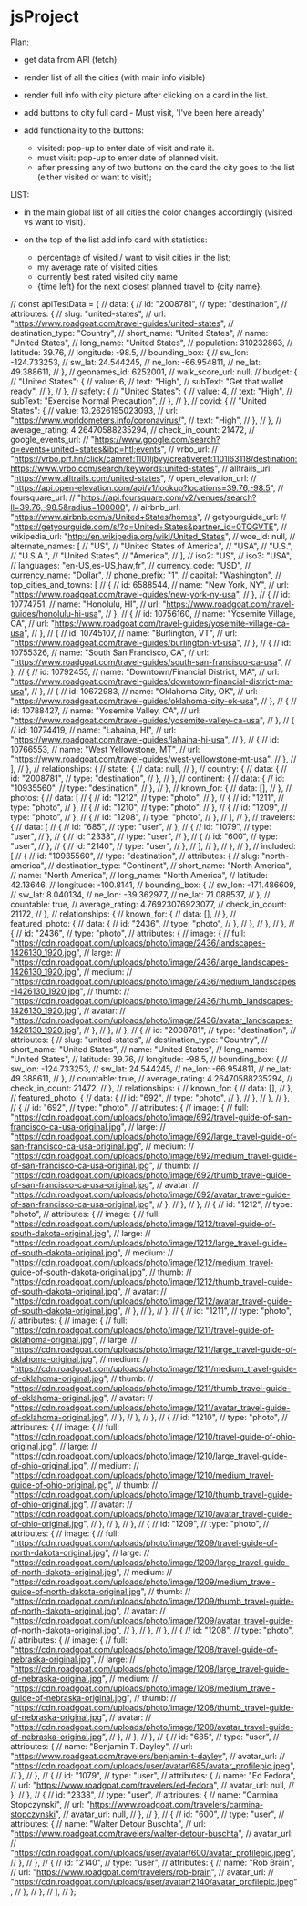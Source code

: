 # jsProject

Plan:

- get data from API (fetch)

- render list of all the cities (with main info visible)

- render full info with city picture after clicking on a card in the list.

- add buttons to city full card - Must visit, 'I've been here already'

- add functionality to the buttons:

  - visited: pop-up to enter date of visit and rate it.
  - must visit: pop-up to enter date of planned visit.
  - after pressing any of two buttons on the card the city goes to the list (either visited or want to visit);

LIST:

- in the main global list of all cities the color changes accordingly (visited vs want to visit).

- on the top of the list add info card with statistics:
  - percentage of visited / want to visit cities in the list;
  - my average rate of visited cities
  - currently best rated visited city name
  - {time left} for the next closest planned travel to {city name}.

// const apiTestData = {
// data: {
// id: "2008781",
// type: "destination",
// attributes: {
// slug: "united-states",
// url: "https://www.roadgoat.com/travel-guides/united-states",
// destination_type: "Country",
// short_name: "United States",
// name: "United States",
// long_name: "United States",
// population: 310232863,
// latitude: 39.76,
// longitude: -98.5,
// bounding_box: {
// sw_lon: -124.733253,
// sw_lat: 24.544245,
// ne_lon: -66.954811,
// ne_lat: 49.388611,
// },
// geonames_id: 6252001,
// walk_score_url: null,
// budget: {
// "United States": {
// value: 6,
// text: "High",
// subText: "Get that wallet ready",
// },
// },
// safety: {
// "United States": {
// value: 4,
// text: "High",
// subText: "Exercise Normal Precaution",
// },
// },
// covid: {
// "United States": {
// value: 13.2626195023093,
// url: "https://www.worldometers.info/coronavirus/",
// text: "High",
// },
// },
// average_rating: 4.26470588235294,
// check_in_count: 21472,
// google_events_url:
// "https://www.google.com/search?q=events+united+states&ibp=htl;events",
// vrbo_url:
// "https://vrbo.prf.hn/click/camref:1101ljbvy/creativeref:1101l63118/destination:https://www.vrbo.com/search/keywords:united-states",
// alltrails_url: "https://www.alltrails.com/united-states",
// open_elevation_url:
// "https://api.open-elevation.com/api/v1/lookup?locations=39.76,-98.5",
// foursquare_url:
// "https://api.foursquare.com/v2/venues/search?ll=39.76,-98.5&radius=100000",
// airbnb_url: "https://www.airbnb.com/s/United+States/homes",
// getyourguide_url:
// "https://getyourguide.com/s/?q=United+States&partner_id=0TQGVTE",
// wikipedia_url: "http://en.wikipedia.org/wiki/United_States",
// woe_id: null,
// alternate_names: [
// "US",
// "United States of America",
// "USA",
// "U.S.",
// "U.S.A.",
// "United States",
// "America",
// ],
// iso2: "US",
// iso3: "USA",
// languages: "en-US,es-US,haw,fr",
// currency_code: "USD",
// currency_name: "Dollar",
// phone_prefix: "1",
// capital: "Washington",
// top_cities_and_towns: [
// {
// id: 6588544,
// name: "New York, NY",
// url: "https://www.roadgoat.com/travel-guides/new-york-ny-usa",
// },
// {
// id: 10774751,
// name: "Honolulu, HI",
// url: "https://www.roadgoat.com/travel-guides/honolulu-hi-usa",
// },
// {
// id: 10756160,
// name: "Yosemite Village, CA",
// url: "https://www.roadgoat.com/travel-guides/yosemite-village-ca-usa",
// },
// {
// id: 10745107,
// name: "Burlington, VT",
// url: "https://www.roadgoat.com/travel-guides/burlington-vt-usa",
// },
// {
// id: 10755326,
// name: "South San Francisco, CA",
// url: "https://www.roadgoat.com/travel-guides/south-san-francisco-ca-usa",
// },
// {
// id: 10792455,
// name: "Downtown/Financial District, MA",
// url: "https://www.roadgoat.com/travel-guides/downtown-financial-district-ma-usa",
// },
// {
// id: 10672983,
// name: "Oklahoma City, OK",
// url: "https://www.roadgoat.com/travel-guides/oklahoma-city-ok-usa",
// },
// {
// id: 10788427,
// name: "Yosemite Valley, CA",
// url: "https://www.roadgoat.com/travel-guides/yosemite-valley-ca-usa",
// },
// {
// id: 10774419,
// name: "Lahaina, HI",
// url: "https://www.roadgoat.com/travel-guides/lahaina-hi-usa",
// },
// {
// id: 10766553,
// name: "West Yellowstone, MT",
// url: "https://www.roadgoat.com/travel-guides/west-yellowstone-mt-usa",
// },
// ],
// },
// relationships: {
// state: {
// data: null,
// },
// country: {
// data: {
// id: "2008781",
// type: "destination",
// },
// },
// continent: {
// data: {
// id: "10935560",
// type: "destination",
// },
// },
// known_for: {
// data: [],
// },
// photos: {
// data: [
// {
// id: "1212",
// type: "photo",
// },
// {
// id: "1211",
// type: "photo",
// },
// {
// id: "1210",
// type: "photo",
// },
// {
// id: "1209",
// type: "photo",
// },
// {
// id: "1208",
// type: "photo",
// },
// ],
// },
// travelers: {
// data: [
// {
// id: "685",
// type: "user",
// },
// {
// id: "1079",
// type: "user",
// },
// {
// id: "2338",
// type: "user",
// },
// {
// id: "600",
// type: "user",
// },
// {
// id: "2140",
// type: "user",
// },
// ],
// },
// },
// },
// included: [
// {
// id: "10935560",
// type: "destination",
// attributes: {
// slug: "north-america",
// destination_type: "Continent",
// short_name: "North America",
// name: "North America",
// long_name: "North America",
// latitude: 42.13646,
// longitude: -100.8141,
// bounding_box: {
// sw_lon: -171.486609,
// sw_lat: 8.040134,
// ne_lon: -39.362977,
// ne_lat: 71.088537,
// },
// countable: true,
// average_rating: 4.76923076923077,
// check_in_count: 21172,
// },
// relationships: {
// known_for: {
// data: [],
// },
// featured_photo: {
// data: {
// id: "2436",
// type: "photo",
// },
// },
// },
// },
// {
// id: "2436",
// type: "photo",
// attributes: {
// image: {
// full: "https://cdn.roadgoat.com/uploads/photo/image/2436/landscapes-1426130_1920.jpg",
// large:
// "https://cdn.roadgoat.com/uploads/photo/image/2436/large_landscapes-1426130_1920.jpg",
// medium:
// "https://cdn.roadgoat.com/uploads/photo/image/2436/medium_landscapes-1426130_1920.jpg",
// thumb:
// "https://cdn.roadgoat.com/uploads/photo/image/2436/thumb_landscapes-1426130_1920.jpg",
// avatar:
// "https://cdn.roadgoat.com/uploads/photo/image/2436/avatar_landscapes-1426130_1920.jpg",
// },
// },
// },
// {
// id: "2008781",
// type: "destination",
// attributes: {
// slug: "united-states",
// destination_type: "Country",
// short_name: "United States",
// name: "United States",
// long_name: "United States",
// latitude: 39.76,
// longitude: -98.5,
// bounding_box: {
// sw_lon: -124.733253,
// sw_lat: 24.544245,
// ne_lon: -66.954811,
// ne_lat: 49.388611,
// },
// countable: true,
// average_rating: 4.26470588235294,
// check_in_count: 21472,
// },
// relationships: {
// known_for: {
// data: [],
// },
// featured_photo: {
// data: {
// id: "692",
// type: "photo",
// },
// },
// },
// },
// {
// id: "692",
// type: "photo",
// attributes: {
// image: {
// full: "https://cdn.roadgoat.com/uploads/photo/image/692/travel-guide-of-san-francisco-ca-usa-original.jpg",
// large:
// "https://cdn.roadgoat.com/uploads/photo/image/692/large_travel-guide-of-san-francisco-ca-usa-original.jpg",
// medium:
// "https://cdn.roadgoat.com/uploads/photo/image/692/medium_travel-guide-of-san-francisco-ca-usa-original.jpg",
// thumb:
// "https://cdn.roadgoat.com/uploads/photo/image/692/thumb_travel-guide-of-san-francisco-ca-usa-original.jpg",
// avatar:
// "https://cdn.roadgoat.com/uploads/photo/image/692/avatar_travel-guide-of-san-francisco-ca-usa-original.jpg",
// },
// },
// },
// {
// id: "1212",
// type: "photo",
// attributes: {
// image: {
// full: "https://cdn.roadgoat.com/uploads/photo/image/1212/travel-guide-of-south-dakota-original.jpg",
// large:
// "https://cdn.roadgoat.com/uploads/photo/image/1212/large_travel-guide-of-south-dakota-original.jpg",
// medium:
// "https://cdn.roadgoat.com/uploads/photo/image/1212/medium_travel-guide-of-south-dakota-original.jpg",
// thumb:
// "https://cdn.roadgoat.com/uploads/photo/image/1212/thumb_travel-guide-of-south-dakota-original.jpg",
// avatar:
// "https://cdn.roadgoat.com/uploads/photo/image/1212/avatar_travel-guide-of-south-dakota-original.jpg",
// },
// },
// },
// {
// id: "1211",
// type: "photo",
// attributes: {
// image: {
// full: "https://cdn.roadgoat.com/uploads/photo/image/1211/travel-guide-of-oklahoma-original.jpg",
// large:
// "https://cdn.roadgoat.com/uploads/photo/image/1211/large_travel-guide-of-oklahoma-original.jpg",
// medium:
// "https://cdn.roadgoat.com/uploads/photo/image/1211/medium_travel-guide-of-oklahoma-original.jpg",
// thumb:
// "https://cdn.roadgoat.com/uploads/photo/image/1211/thumb_travel-guide-of-oklahoma-original.jpg",
// avatar:
// "https://cdn.roadgoat.com/uploads/photo/image/1211/avatar_travel-guide-of-oklahoma-original.jpg",
// },
// },
// },
// {
// id: "1210",
// type: "photo",
// attributes: {
// image: {
// full: "https://cdn.roadgoat.com/uploads/photo/image/1210/travel-guide-of-ohio-original.jpg",
// large:
// "https://cdn.roadgoat.com/uploads/photo/image/1210/large_travel-guide-of-ohio-original.jpg",
// medium:
// "https://cdn.roadgoat.com/uploads/photo/image/1210/medium_travel-guide-of-ohio-original.jpg",
// thumb:
// "https://cdn.roadgoat.com/uploads/photo/image/1210/thumb_travel-guide-of-ohio-original.jpg",
// avatar:
// "https://cdn.roadgoat.com/uploads/photo/image/1210/avatar_travel-guide-of-ohio-original.jpg",
// },
// },
// },
// {
// id: "1209",
// type: "photo",
// attributes: {
// image: {
// full: "https://cdn.roadgoat.com/uploads/photo/image/1209/travel-guide-of-north-dakota-original.jpg",
// large:
// "https://cdn.roadgoat.com/uploads/photo/image/1209/large_travel-guide-of-north-dakota-original.jpg",
// medium:
// "https://cdn.roadgoat.com/uploads/photo/image/1209/medium_travel-guide-of-north-dakota-original.jpg",
// thumb:
// "https://cdn.roadgoat.com/uploads/photo/image/1209/thumb_travel-guide-of-north-dakota-original.jpg",
// avatar:
// "https://cdn.roadgoat.com/uploads/photo/image/1209/avatar_travel-guide-of-north-dakota-original.jpg",
// },
// },
// },
// {
// id: "1208",
// type: "photo",
// attributes: {
// image: {
// full: "https://cdn.roadgoat.com/uploads/photo/image/1208/travel-guide-of-nebraska-original.jpg",
// large:
// "https://cdn.roadgoat.com/uploads/photo/image/1208/large_travel-guide-of-nebraska-original.jpg",
// medium:
// "https://cdn.roadgoat.com/uploads/photo/image/1208/medium_travel-guide-of-nebraska-original.jpg",
// thumb:
// "https://cdn.roadgoat.com/uploads/photo/image/1208/thumb_travel-guide-of-nebraska-original.jpg",
// avatar:
// "https://cdn.roadgoat.com/uploads/photo/image/1208/avatar_travel-guide-of-nebraska-original.jpg",
// },
// },
// },
// {
// id: "685",
// type: "user",
// attributes: {
// name: "Benjamin T. Dayley",
// url: "https://www.roadgoat.com/travelers/benjamin-t-dayley",
// avatar_url:
// "https://cdn.roadgoat.com/uploads/user/avatar/685/avatar_profilepic.jpeg",
// },
// },
// {
// id: "1079",
// type: "user",
// attributes: {
// name: "Ed Fedora",
// url: "https://www.roadgoat.com/travelers/ed-fedora",
// avatar_url: null,
// },
// },
// {
// id: "2338",
// type: "user",
// attributes: {
// name: "Carmina Stopczynski",
// url: "https://www.roadgoat.com/travelers/carmina-stopczynski",
// avatar_url: null,
// },
// },
// {
// id: "600",
// type: "user",
// attributes: {
// name: "Walter Detour Buschta",
// url: "https://www.roadgoat.com/travelers/walter-detour-buschta",
// avatar_url:
// "https://cdn.roadgoat.com/uploads/user/avatar/600/avatar_profilepic.jpeg",
// },
// },
// {
// id: "2140",
// type: "user",
// attributes: {
// name: "Rob Brain",
// url: "https://www.roadgoat.com/travelers/rob-brain",
// avatar_url:
// "https://cdn.roadgoat.com/uploads/user/avatar/2140/avatar_profilepic.jpeg",
// },
// },
// ],
// };

